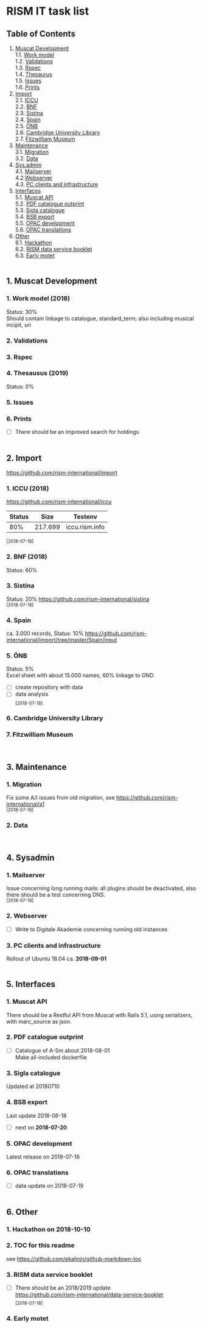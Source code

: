 # RISM IT task list  

## Table of Contents
1. [Muscat Development](#muscat)  
    1.1. [Work model](#work)  
    1.2. [Validations](#validations)  
    1.3. [Rspec](#rspec)  
    1.4. [Thesaurus](#thesaurus)  
    1.5. [Issues](#issues)  
    1.6. [Prints](#prints)  
2. [Import](#import)  
    2.1. [ICCU](#iccu)  
    2.2. [BNF](#bnf)  
    2.3. [Sistina](#sistina)  
    2.4. [Spain](#spain)  
    2.5. [ÖNB](#oebn)  
    2.6. [Cambridge University Library](#cul)  
    2.7. [Fitzwilliam Museum](#fitzwilliam)  
3. [Maintenance](#maintenance)  
    3.1. [Migration](#migration)  
    3.2. [Data](#data)  
4. [Sys.admin](#sysadmin)  
    4.1. [Mailserver](#mailserver)  
    4.2.[Webserver](#webserver)  
    4.3. [PC clients and infrastructure](#clients)  
5. [Interfaces](#interfaces)  
    5.1. [Muscat API](#api)  
    5.2. [PDF catalogue outprint](#pdf)  
    5.3. [Sigla catalogue](#sigla)  
    5.4. [BSB export](#bsb)  
    5.5. [OPAC development](#opac)  
    5.6. [OPAC translations](#translation)  
6. [Other](#other)    
    6.1. [Hackathon](#hack)  
    6.2. [RISM data service booklet](#booklet)  
    6.3. [Early motet](#motet)  
&nbsp;  

## 1. Muscat Development <a name="muscat"></a>
### 1. Work model (2018)  <a name="work"></a>
Status: 30%  
Should contain linkage to catalogue, standard_term; also including musical incipit, uri

### 2. Validations  <a name="validations"></a>
### 3. Rspec  <a name="rspec"></a>
### 4. Thesausus (2019)  <a name="thesaurus"></a>
Status: 0%
### 5. Issues   <a name="issues"></a>
### 6. Prints   <a name="prints"></a>
- [ ] There should be an improved search for holdings  
&nbsp;  

## 2. Import  <a name="import"></a>
https://github.com/rism-international/import

### 1. ICCU (2018) <a name="iccu"></a>  
https://github.com/rism-international/iccu  

Status | Size |  Testenv 
--- | --- | --- |
80% | 217.699 | iccu.rism.info | 

<sub>[2018-07-18]</sub>   

### 2. BNF (2018) <a name="bnf"></a>
Status: 60%  

### 3. Sistina <a name="sistina"></a>
Status: 20%
https://github.com/rism-international/sistina  
<sub>[2018-07-18]</sub>  

### 4. Spain <a name="spain"></a>
ca. 3.000 records, Status: 10%
https://github.com/rism-international/import/tree/master/Spain/input


### 5. ÖNB <a name="oebn"></a>
Status: 5%  
Excel sheet with about 15.000 names, 60% linkage to GND  
- [ ] create repository with data  
- [ ] data analysis  
<sub>[2018-07-18]</sub>  
### 6. Cambridge University Library <a name="cul"></a>
### 7. Fitzwilliam Museum <a name="fitzwilliam"></a>
&nbsp;  


## 3. Maintenance   <a name="maintenance"></a>
### 1. Migration <a name="migration"></a>
Fix some A/I issues from old migration, see https://github.com/rism-international/a1  
<sub>[2018-07-18]</sub>   
### 2. Data <a name="data"></a>
&nbsp;  

## 4. Sysadmin   <a name="sysadmin"></a>
### 1. Mailserver <a name="mailserver"></a>
Issue concerning long running mails: all plugins should be deactivated, also there should be a test concerning DNS.  
<sub>[2018-07-18]</sub>   

### 2. Webserver <a name="webserver"></a>
- [ ] Write to Digitale Akademie concerning running old instances

### 3. PC clients and infrastructure <a name="clients"></a>
Rollout of Ubuntu 18.04 ca. **2018-09-01**  
&nbsp;  


## 5. Interfaces  <a name="interfaces"></a>
### 1. Muscat API <a name="api"></a>
There should be a Restful API from Muscat with Rails 5.1, using serializers, with marc_source as json.

### 2. PDF catalogue outprint <a name="pdf"></a>
-  [ ] Catalogue of A-Sm about 2018-08-01  
Make all-included dockerfile

### 3. Sigla catalogue <a name="sigla"></a>
Updated at 20180710  

### 4. BSB export <a name="bsb"></a>
Last update 2018-06-18
- [ ] next on **2018-07-20**

### 5. OPAC development <a name="opac"></a>
Latest release on 2018-07-16

### 6. OPAC translations <a name="translation"></a>
- [ ] data update on 2018-07-19  
&nbsp;  

## 6. Other  <a name="other"></a>
### 1. Hackathon on **2018-10-10**  <a name="hack"></a>
### 2. TOC for this readme 
see https://github.com/ekalinin/github-markdown-toc  
### 3. RISM data service booklet <a name="booklet"></a>
- [ ] There should be an 2018/2019 update   
https://github.com/rism-international/data-service-booklet  
<sub>[2018-07-18]</sub>   
### 4. Early motet <a name="motet"></a>

